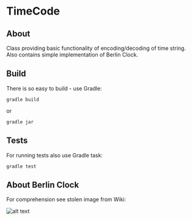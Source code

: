 # TimeCode
## About
Class providing basic functionality of encoding/decoding of time string. 
Also contains simple implementation of Berlin Clock.
## Build
There is so easy to build - use Gradle:
```batch
gradle build
```
or
```batch
gradle jar
```
## Tests
For running tests also use Gradle task:
```batch
gradle test
```
## About Berlin Clock
For comprehension see stolen image from Wiki:

![alt text](https://github.com/ArnoldSh/TimeCode/blob/master/berlin_clock.gif)
